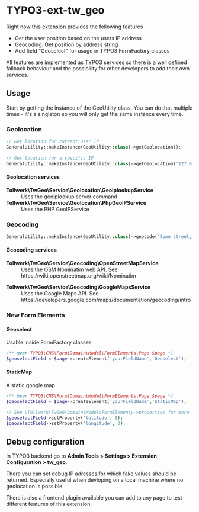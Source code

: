 # TYPO3-ext-tw_geo

Right now this extension provides the following features
 * Get the user position based on the users IP address
 * Geocoding: Get position by address string
 * Add field "Geoselect" for usage in TYPO3 FormFactory classes 

All features are implemented as TYPO3 services so there is a well defined fallback behaviour
and the possibility for other developers to add their own services.

## Usage

Start by getting the instance of the GeoUtility class. 
You can do that multiple times - it's a singleton so you will only get the same instance every time. 

### Geolocation

```php
// Get location for current user IP
GeneralUtility::makeInstance(GeoUtility::class)->getGeolocation();
    
// Get location for a specific IP
GeneralUtility::makeInstance(GeoUtility::class)->getGeolocation('127.0.0.1');
```

#### Geolocation services

<dl>
    <dt><strong>Tollwerk\TwGeo\Service\Geolocation\GeoiplookupService</strong></dt>
    <dd>Uses the geoiplookup server command</dd>
    <dt><strong>Tollwerk\TwGeo\Service\Geolocation\PhpGeoIPService</strong></dt>
    <dd>Uses the PHP GeoIPService</dd>
</dl>


### Geocoding

```php
GeneralUtility::makeInstance(GeoUtility::class)->geocode('Some street, SomeCity');
```

#### Geocoding services

<dl>
    <dt><strong>Tollwerk\TwGeo\Service\Geocoding\OpenStreetMapService</strong></dt>
    <dd>Uses the OSM Nominatim web API. See https://wiki.openstreetmap.org/wiki/Nominatim</dd>
</dl>
<dl>
    <dt><strong>Tollwerk\TwGeo\Service\Geocoding\GoogleMapsService</strong></dt>
    <dd>Uses the Google Maps API. See https://developers.google.com/maps/documentation/geocoding/intro</dd>
</dl>

### New Form Elements

#### Geoselect
Usable inside FormFactory classes
```php
/** @var TYPO3\CMS\Form\Domain\Model\FormElements\Page $page */
$geoselectField = $page->createElement('yourFieldName','Geoselect');
```

#### StaticMap
A static google map
```php
/** @var TYPO3\CMS\Form\Domain\Model\FormElements\Page $page */
$geoselectField = $page->createElement('yourFieldName','StaticMap');

// See \Tollwerk\TwGeo\Domain\Model\FormElementy->properties for more 
$geoselectField->setProperty('latitude', 0);
$geoselectField->setProperty('longitude', 0);
```





## Debug configuration

In TYPO3 backend go to **Admin Tools > Settings > Extension Configuration > tw_geo**.

There you can set debug IP adresses for which fake values should be returned. 
Especially useful when devloping on  a local machine where no geolocation is possible.

There is also a frontend plugin available you can add to any page to test different features of this extension.

